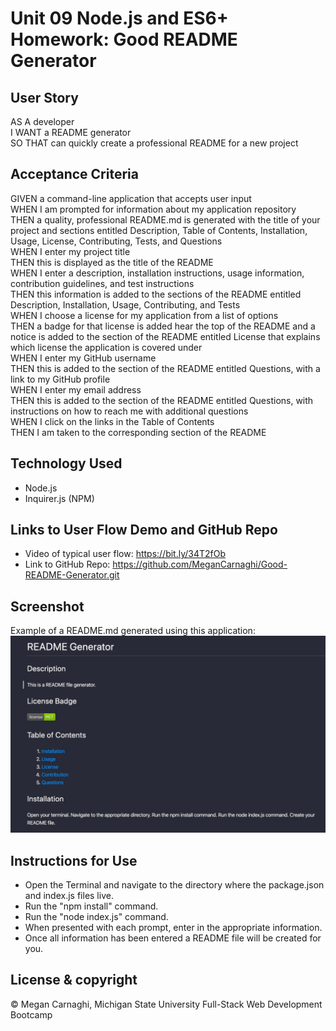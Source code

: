 # Unit 09 Node.js and ES6+ Homework: Good README Generator

## User Story
AS A developer  
I WANT a README generator  
SO THAT can quickly create a professional README for a new project  

## Acceptance Criteria
GIVEN a command-line application that accepts user input  
WHEN I am prompted for information about my application repository  
THEN a quality, professional README.md is generated with the title of your project and sections entitled Description, Table of Contents, Installation, Usage, License, Contributing, Tests, and Questions  
WHEN I enter my project title  
THEN this is displayed as the title of the README  
WHEN I enter a description, installation instructions, usage information, contribution guidelines, and test instructions  
THEN this information is added to the sections of the README entitled Description, Installation, Usage, Contributing, and Tests  
WHEN I choose a license for my application from a list of options  
THEN a badge for that license is added hear the top of the README and a notice is added to the section of the README entitled License that explains which license the application is covered under  
WHEN I enter my GitHub username  
THEN this is added to the section of the README entitled Questions, with a link to my GitHub profile  
WHEN I enter my email address  
THEN this is added to the section of the README entitled Questions, with instructions on how to reach me with additional questions  
WHEN I click on the links in the Table of Contents  
THEN I am taken to the corresponding section of the README  

## Technology Used
* Node.js
* Inquirer.js (NPM)

## Links to User Flow Demo and GitHub Repo
* Video of typical user flow: https://bit.ly/34T2fOb
* Link to GitHub Repo: https://github.com/MeganCarnaghi/Good-README-Generator.git

## Screenshot
Example of a README.md generated using this application:
![readme-example](Screenshots/readme-example.jpg)

## Instructions for Use
* Open the Terminal and navigate to the directory where the package.json and index.js files live.
* Run the "npm install" command.
* Run the "node index.js" command.
* When presented with each prompt, enter in the appropriate information.
* Once all information has been entered a README file will be created for you.

## License & copyright
© Megan Carnaghi, Michigan State University Full-Stack Web Development Bootcamp

